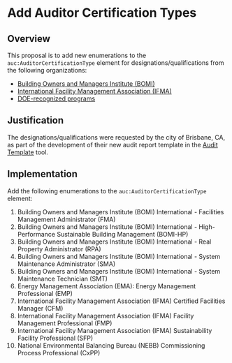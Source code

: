 # Add Auditor Certification Types

## Overview

This proposal is to add new enumerations to the `auc:AuditorCertificationType` element for designations/qualifications from the following organizations:

* [Building Owners and Managers Institute (BOMI)](https://www.bomi.org/DesignationPrograms.aspx)
* [International Facility Management Association (IFMA)](https://www.ifma.org/credentials/overview/)
* [DOE-recognized programs](https://betterbuildingssolutioncenter.energy.gov/workforce/participating-certifying-organizations)

## Justification

The designations/qualifications were requested by the city of Brisbane, CA, as part of the development of their new audit report template in the [Audit Template](https://buildingenergyscore.energy.gov/) tool.

## Implementation

Add the following enumerations to the `auc:AuditorCertificationType` element:

1. Building Owners and Managers Institute (BOMI) International - Facilities Management Administrator (FMA)
2. Building Owners and Managers Institute (BOMI) International - High-Performance Sustainable Building Management (BOMI-HP)
3. Building Owners and Managers Institute (BOMI) International - Real Property Administrator (RPA)
4. Building Owners and Managers Institute (BOMI) International - System Maintenance Administrator (SMA)
5. Building Owners and Managers Institute (BOMI) International - System Maintenance Technician (SMT)
6. Energy Management Association (EMA): Energy Management Professional (EMP)
7. International Facility Management Association (IFMA) Certified Facilities Manager (CFM)
8. International Facility Management Association (IFMA) Facility Management Professional (FMP)
9. International Facility Management Association (IFMA) Sustainability Facility Professional (SFP)
10. National Environmental Balancing Bureau (NEBB) Commissioning Process Professional (CxPP)
